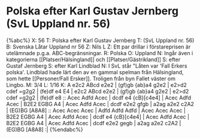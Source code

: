 # Polska efter Karl Gustav Jernberg (SvL Uppland nr. 56)

{%abc%}
X: 56
T: Polska efter Karl Gustav Jernberg
T: (SvL Uppland nr. 56)
B: Svenska Låtar Uppland nr 56
Z: Nils L
Z: Ett par drillar i förstareprisen är utelämnade p.g.a. ABC-begränsningar.
R: Polska
O: Uppland
N: Ingår även i kategorierna [[Platser/Hälsingland]] och [[Platser/Gästrikland]]
S: efter Gustaf Jernberg
S: efter Karl Lindblad
N: I SvL står "Låten var 'Fall Erkers polska'. Lindblad hade lärt den av en gammal spelman från Hälsingland, som hette [[Personer/Fall Ersker]]. Troligen från byn Fallet väster om Lingbo.
M: 3/4
L: 1/16
K: A
e2c2 ABcd e2e2 | (gf)gb {ab}a4 g2e2 | e2>d2 cdef =g2g2 | (fe)df e4 E4 |
e2c2 ABcd e2e2 | (gf)gb {ab}a4 g2e2 | e2>d2 cdef =g2g2 | (fe)df e8 ::
Acec Adfd Acec | dcdf e4 {cB}[c4e4] | Acec Adfd Acec | B2E2 EGBG A4 |
Acec Adfd Acec | dcdf e2e2 gfgb | a2ag a2e2 c2A2 | (EG)BG [A8A8] ::
Acec Acec Acec | Adfd Adfd Adfd | Acec Acec Acec | B2E2 EGBG A4 |
Acec Adfd Acec | dcdf e4 {cB}[c4e4] | Acec Adfd Acec | B2E2 EGBG A4 |
Acec Adfd Acec | dcdf e2e2 gegb | a2ag a2e2 c2A2 | (EG)BG [A8A8] :|
{%endabc%}

